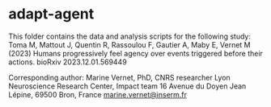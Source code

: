 # adapt-agent
This folder contains the data and analysis scripts for the following study:  Toma M, Mattout J, Quentin R, Rassoulou F, Gautier A, Maby E, Vernet M (2023) Humans progressively feel agency over events triggered before their actions. bioRxiv 2023.12.01.569449

Corresponding author:
Marine Vernet, PhD, CNRS researcher
Lyon Neuroscience Research Center, Impact team
16 Avenue du Doyen Jean Lépine, 69500 Bron, France
marine.vernet@inserm.fr
